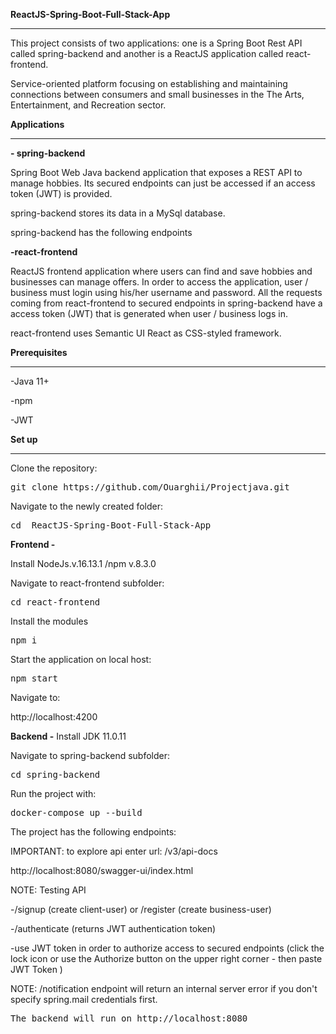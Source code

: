 
<b>ReactJS-Spring-Boot-Full-Stack-App</b>
<hr>

This project consists of two applications: one is a Spring Boot Rest API
called spring-backend and another is a ReactJS application called
react-frontend.

Service-oriented platform focusing on establishing and maintaining
connections between consumers and small businesses in the The Arts,
Entertainment, and Recreation sector.



<b>Applications</b>
<hr>

 <b> - spring-backend</b>

Spring Boot Web Java backend application that exposes a REST API to
manage hobbies. Its secured endpoints can just be accessed if an access
token (JWT) is provided.

spring-backend stores its data in a MySql database.

spring-backend has the following endpoints


<b>-react-frontend</b>

ReactJS frontend application where users can find and save hobbies and businesses can manage offers. In order to access the application, user / business must login using his/her username and password.  All the requests coming from react-frontend to secured endpoints in spring-backend have a access token (JWT) that is generated when user / business logs in.

react-frontend uses Semantic UI React as CSS-styled framework.

<b>Prerequisites</b>
<hr>

-Java 11+

-npm

-JWT 

<b>Set up</b>

<hr></hr>

Clone the repository:

<pre>git clone https://github.com/Ouarghii/Projectjava.git</pre>

Navigate to the newly created folder:

<pre>cd  ReactJS-Spring-Boot-Full-Stack-App</pre>
 

<b>Frontend -</b>

Install NodeJs.v.16.13.1 /npm v.8.3.0

Navigate to react-frontend subfolder:
 
<pre>cd react-frontend</pre>

Install the modules

<pre>npm i</pre>

Start the application on local host:

<pre>npm start</pre>

Navigate to:

http://localhost:4200

 
<b>Backend -</b>
Install JDK 11.0.11

Navigate to spring-backend subfolder:

<pre>cd spring-backend</pre>

Run the project with:

<pre>docker-compose up --build</pre>


The project has the following endpoints:

IMPORTANT: to explore api enter url:  /v3/api-docs

http://localhost:8080/swagger-ui/index.html


NOTE: Testing API 

-/signup (create client-user) or /register (create business-user)

-/authenticate (returns JWT authentication token)

-use JWT token in order to authorize access to secured endpoints (click the lock icon or use the Authorize button on the upper right corner - then paste JWT Token )

NOTE: /notification endpoint will return an internal server error if you don't specify spring.mail credentials first.

<pre>The backend will run on http://localhost:8080 </pre>



